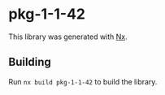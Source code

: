 # pkg-1-1-42

This library was generated with [Nx](https://nx.dev).

## Building

Run `nx build pkg-1-1-42` to build the library.
